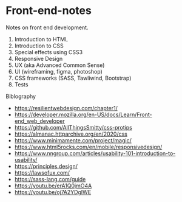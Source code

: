 # Front-end-notes
Notes on front end development.

1. Introduction to HTML
2. Introduction to CSS
3. Special effects using CSS3
4. Responsive Design
5. UX (aka Advanced Common Sense)
6. UI (wireframing, figma, photoshop)
7. CSS frameworks (SASS, Tawliwind, Bootstrap)
8. Tests

Biblography

* https://resilientwebdesign.com/chapter1/
* https://developer.mozilla.org/en-US/docs/Learn/Front-end_web_developer
* https://github.com/AllThingsSmitty/css-protips
* https://almanac.httparchive.org/en/2020/css
* https://www.minimamente.com/project/magic/
* https://www.html5rocks.com/en/mobile/responsivedesign/
* https://www.nngroup.com/articles/usability-101-introduction-to-usability/
* https://principles.design/
* https://lawsofux.com/
* https://sass-lang.com/guide
* https://youtu.be/erA1Q0jmO4A
* https://youtu.be/oj7A2YDgIWE

